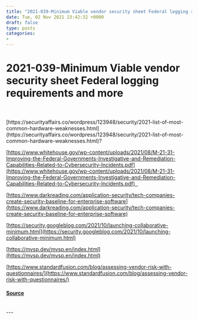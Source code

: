 ```yaml
---
title: "2021-039-Minimum Viable vendor security sheet Federal logging requirements and more"
date: Tue, 02 Nov 2021 23:42:32 +0000
draft: false
type: posts
categories: 
- 
---
```

# 2021-039-Minimum Viable vendor security sheet Federal logging requirements and more

<br/>

<br/>
[https://securityaffairs.co/wordpress/123948/security/2021-list-of-most-common-hardware-weaknesses.html](https://securityaffairs.co/wordpress/123948/security/2021-list-of-most-common-hardware-weaknesses.html)?

[https://www.whitehouse.gov/wp-content/uploads/2021/08/M-21-31-Improving-the-Federal-Governments-Investigative-and-Remediation-Capabilities-Related-to-Cybersecurity-Incidents.pdf](https://www.whitehouse.gov/wp-content/uploads/2021/08/M-21-31-Improving-the-Federal-Governments-Investigative-and-Remediation-Capabilities-Related-to-Cybersecurity-Incidents.pdf)  

  
  

[https://www.darkreading.com/application-security/tech-companies-create-security-baseline-for-enterprise-software](https://www.darkreading.com/application-security/tech-companies-create-security-baseline-for-enterprise-software)

[https://security.googleblog.com/2021/10/launching-collaborative-minimum.html](https://security.googleblog.com/2021/10/launching-collaborative-minimum.html)

[https://mvsp.dev/mvsp.en/index.html](https://mvsp.dev/mvsp.en/index.html)

  
  
[https://www.standardfusion.com/blog/assessing-vendor-risk-with-questionnaires/](https://www.standardfusion.com/blog/assessing-vendor-risk-with-questionnaires/)

#### [Source](http://brakeingsecurity.com/2021-039-minimum-viable-vendor-security-sheet-federal-logging-requirements-and-more)

<br/>
---
